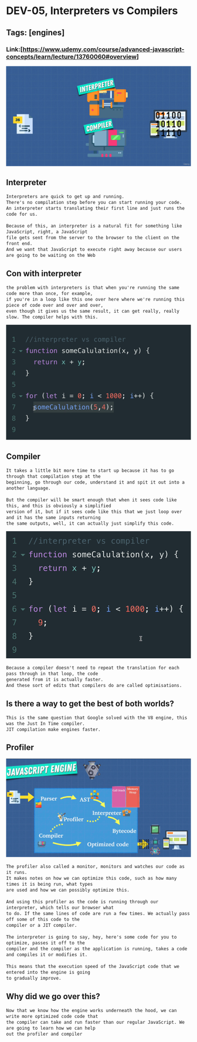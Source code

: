 # DEV-05, Interpreters vs Compilers

## Tags: [engines]

### Link:[<https://www.udemy.com/course/advanced-javascript-concepts/learn/lecture/13760060#overview>]

![](../images/DEV-05/DEV-05-A1.png)

## Interpreter

    Interpreters are quick to get up and running.
    There's no compilation step before you can start running your code.
    An interpreter starts translating their first line and just runs the code for us.

    Because of this, an interpreter is a natural fit for something like JavaScript, right, a JavaScript
    file gets sent from the server to the browser to the client on the front end.
    And we want that JavaScript to execute right away because our users are going to be waiting on the Web

## Con with interpreter

    the problem with interpreters is that when you're running the same code more than once, for example, 
    if you're in a loop like this one over here where we're running this piece of code over and over and over,
    even though it gives us the same result, it can get really, really slow. The compiler helps with this.

![](../images/DEV-05/DEV-05-A2.png)

## Compiler

    It takes a little bit more time to start up because it has to go through that compilation step at the
    beginning, go through our code, understand it and spit it out into a another language.
    
    But the compiler will be smart enough that when it sees code like this, and this is obviously a simplified
    version of it, but if it sees code like this that we just loop over and it has the same inputs returning
    the same outputs, well, it can actually just simplify this code.

![](../images/DEV-05/DEV-05-A3.png)

    Because a compiler doesn't need to repeat the translation for each pass through in that loop, the code
    generated from it is actually faster.
    And these sort of edits that compilers do are called optimisations.

## Is there a way to get the best of both worlds?

    This is the same question that Google solved with the V8 engine, this was the Just In Time compiler.
    JIT compilation make engines faster.

## Profiler

![](../images/DEV-05/DEV-05-B1.png)

    The profiler also called a monitor, monitors and watches our code as it runs.
    It makes notes on how we can optimize this code, such as how many times it is being run, what types
    are used and how we can possibly optimize this.

    And using this profiler as the code is running through our interpreter, which tells our browser what
    to do. If the same lines of code are run a few times. We actually pass off some of this code to the 
    compiler or a JIT compiler.

    The interpreter is going to say, hey, here's some code for you to optimize, passes it off to the
    compiler and the compiler as the application is running, takes a code and compiles it or modifies it.

    This means that the execution speed of the JavaScript code that we entered into the engine is going
    to gradually improve.

## Why did we go over this?

    Now that we know how the engine works underneath the hood, we can write more optimized code code that
    the compiler can take and run faster than our regular JavaScript. We are going to learn how we can help 
    out the profiler and compiler
